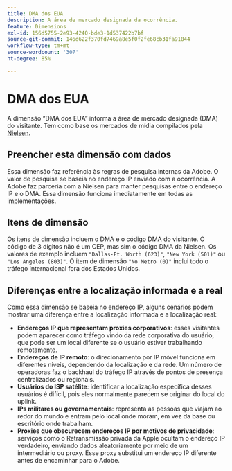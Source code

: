 ```yaml
---
title: DMA dos EUA
description: A área de mercado designada da ocorrência.
feature: Dimensions
exl-id: 156d5755-2e93-4240-bde3-1d537422b7bf
source-git-commit: 146d622f370fd7469a8e5f0f2fe68cb31fa91844
workflow-type: tm+mt
source-wordcount: '307'
ht-degree: 85%

---
```


# DMA dos EUA

A dimensão “DMA dos EUA” informa a área de mercado designada (DMA) do visitante. Tem como base os mercados de mídia compilados pela [Nielsen](https://markets.nielsen.com/us/en/contact-us/intl-campaigns/dma-maps/).

## Preencher esta dimensão com dados

Essa dimensão faz referência às regras de pesquisa internas da Adobe. O valor de pesquisa se baseia no endereço IP enviado com a ocorrência. A Adobe faz parceria com a Nielsen para manter pesquisas entre o endereço IP e o DMA. Essa dimensão funciona imediatamente em todas as implementações.

## Itens de dimensão

Os itens de dimensão incluem o DMA e o código DMA do visitante. O código de 3 dígitos não é um CEP, mas sim o código DMA da Nielsen. Os valores de exemplo incluem `"Dallas-Ft. Worth (623)"`, `"New York (501)"` ou `"Los Angeles (803)"`. O item de dimensão `"No Metro (0)"` inclui todo o tráfego internacional fora dos Estados Unidos.

## Diferenças entre a localização informada e a real

Como essa dimensão se baseia no endereço IP, alguns cenários podem mostrar uma diferença entre a localização informada e a localização real:

* **Endereços IP que representam proxies corporativos**: esses visitantes podem aparecer como tráfego vindo da rede corporativa do usuário, que pode ser um local diferente se o usuário estiver trabalhando remotamente.
* **Endereços de IP remoto**: o direcionamento por IP móvel funciona em diferentes níveis, dependendo da localização e da rede. Um número de operadoras faz o backhaul do tráfego IP através de pontos de presença centralizados ou regionais.
* **Usuários do ISP satélite**: identificar a localização específica desses usuários é difícil, pois eles normalmente parecem se originar do local do uplink.
* **IPs militares ou governamentais**: representa as pessoas que viajam ao redor do mundo e entram pelo local onde moram, em vez da base ou escritório onde trabalham.
* **Proxies que obscurecem endereços IP por motivos de privacidade**: serviços como o Retransmissão privada da Apple ocultam o endereço IP verdadeiro, enviando dados aleatoriamente por meio de um intermediário ou proxy. Esse proxy substitui um endereço IP diferente antes de encaminhar para o Adobe.
